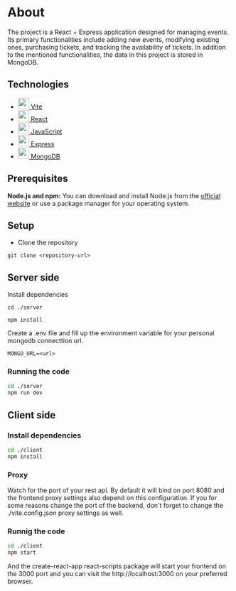 # About

The project is a React + Express application designed for managing events. Its primary functionalities include adding new events, modifying existing ones, purchasing tickets, and tracking the availability of tickets. In addition to the mentioned functionalities, the data in this project is stored in MongoDB.

## Technologies
* <a href="https://vitejs.dev/" target="blank"><img src="https://github.com/get-icon/geticon/blob/master/icons/vite.svg" height="25" /> Vite </a>
* <a href="https://react.dev/" target="blank"><img src="https://github.com/get-icon/geticon/blob/master/icons/react.svg" height="25" /> React </a>
* <a href="https://www.javascript.com/" target="blank"><img src="https://github.com/get-icon/geticon/blob/master/icons/javascript.svg" height="25" /> JavaScript </a>
* <a href="https://www.javascript.com/" target="blank"><img src="https://github.com/get-icon/geticon/blob/master/icons/express.svg" height="25" /> Express </a>
* <a href="https://www.javascript.com/" target="blank"><img src="https://github.com/get-icon/geticon/blob/master/icons/mongodb.svg" height="25" /> MongoDB </a>

## Prerequisites

**Node.js and npm:** You can download and install Node.js from the [official website](https://nodejs.org/en/download/) or use a package manager for your operating system.

## Setup

- Clone the repository <br>
```
git clone <repository-url>
```

## Server side

Install dependencies

```
cd ./server
```
```
npm install
```

Create a .env file and fill up the environment variable for your personal mongodb connecttion url.

```
MONGO_URL=<url>
```
### Running the code

```bash
cd ./server
npm run dev
```

## Client side

### Install dependencies

```bash
cd ./client
npm install
```

### Proxy

Watch for the port of your rest api. By default it will bind on port 8080 and the frontend proxy settings also depend on this configuration. If you for some reasons change the port of the backend, don't forget to change the ./vite.config.json proxy settings as well.

### Runnig the code

```bash
cd ./client
npm start
```

And the create-react-app react-scripts package will start your frontend on the 3000 port and you can visit the http://localhost:3000 on your preferred browser.
